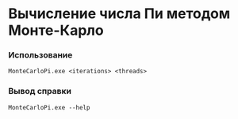 # Вычисление числа Пи методом Монте-Карло

### Использование

```
MonteCarloPi.exe <iterations> <threads>
```

### Вывод справки

```
MonteCarloPi.exe --help
```
